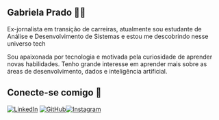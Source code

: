 ## Gabriela Prado 👩‍💻
 
Ex-jornalista em transição de carreiras, atualmente sou estudante de Análise e Desenvolvimento de Sistemas e estou me descobrindo nesse universo tech

Sou apaixonada por tecnologia e motivada pela curiosidade de aprender novas habilidades. Tenho grande interesse em aprender mais sobre as áreas de desenvolvimento, dados e inteligência artificial. 

 ##  Conecte-se comigo 🤳
 [![LinkedIn](https://img.shields.io/badge/LinkedIn-0077B5?style=for-the-badge&logo=linkedin&logoColor=white)](https://www.linkedin.com/in/gabrielaprado-s/)
[![GitHub](https://img.shields.io/badge/GitHub-100000?style=for-the-badge&logo=github&logoColor=white)](https://github.com/Gabee-p)[![Instagram](https://img.shields.io/badge/-Instagram-%23E4405F?style=for-the-badge&logo=instagram&logoColor=white)](https://www.instagram.com/gabeep_)

<!--
**Gabee-p/Gabee-p** is a ✨ _special_ ✨ repository because its `README.md` (this file) appears on your GitHub profile.

Here are some ideas to get you started:

- 🔭 I’m currently working on ...
- 🌱 I’m currently learning ...
- 👯 I’m looking to collaborate on ...
- 🤔 I’m looking for help with ...
- 💬 Ask me about ...
- 📫 How to reach me: ...
- 😄 Pronouns: ...
- ⚡ Fun fact: ...
-->
